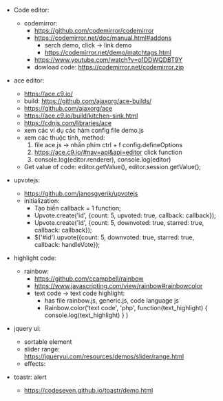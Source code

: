 
- Code editor:
	- codemirror:
		- https://github.com/codemirror/codemirror
		- https://codemirror.net/doc/manual.html#addons
			- serch demo, click -> link demo
			- https://codemirror.net/demo/matchtags.html
		- https://www.youtube.com/watch?v=o1DDWQDBT9Y
		- dowload code: https://codemirror.net/codemirror.zip

- ace editor:
	- https://ace.c9.io/
	- build: https://github.com/ajaxorg/ace-builds/
	- https://github.com/ajaxorg/ace
	- https://ace.c9.io/build/kitchen-sink.html
	- https://cdnjs.com/libraries/ace
	- xem các ví dụ các hàm config file demo.js
	- xem các thuộc tính, method: 
		1. file ace.js -> nhấn phím ctrl + f config.defineOptions
		2. https://ace.c9.io/#nav=api&api=editor click function
		3. console.log(editor.renderer), console.log(editor)
	- Get value of code: editor.getValue(), editor.session.getValue();

- upvotejs:
	- https://github.com/janosgyerik/upvotejs
	- initialization:
		- Tạo biến callback = 1 function;
		- Upvote.create('id', {count: 5, upvoted: true, callback: callback});
		- Upvote.create('id', {count: 5, downvoted: true, starred: true, callback: callback});
		- $('#id').upvote({count: 5, downvoted: true, starred: true, callback: handleVote});

- highlight code:
	- rainbow: 
		- https://github.com/ccampbell/rainbow
		- https://www.javascripting.com/view/rainbow#rainbowcolor
		- text code -> text code highlight:
			- has file rainbow.js, generic.js, code language js
			- Rainbow.color('text code', 'php', function(text_highlight) { console.log(text_highlight) } )

- jquery ui:
	- sortable element
	- slider range: https://jqueryui.com/resources/demos/slider/range.html
	- effects:

- toastr: alert
	- https://codeseven.github.io/toastr/demo.html